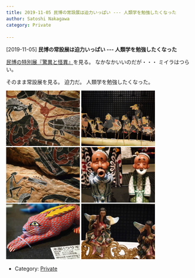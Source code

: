 ```yaml
---
title: 2019-11-05 民博の常設展は迫力いっぱい --- 人類学を勉強したくなった
author: Satoshi Nakagawa
category: Private

---
```


[2019-11-05] **民博の常設展は迫力いっぱい --- 人類学を勉強したくなった** 

 [民博の特別展『驚異と怪異』](http://www.minpaku.ac.jp/museum/exhibition/special/20190829kyoui/index)を見る。
なかなかいいのだが・・・
ミイラはつらい。

 そのまま常設展を見る。
迫力だ。
人類学を勉強したくなった。

<img src="/pict/2019-11-05-minpaku-2.jpg" alt="" width="200"/>
<img src="/pict/2019-11-05-minpaku-9.jpg" alt="" width="200"/>
<img src="./pict/2019-11-05-minpaku-3.jpg" alt="" width="200"/>

<img src="/pict/2019-11-05-minpaku-1.jpg" alt="" width="200"/>
<img src="/pict/2019-11-05-minpaku-6.jpg" alt="" width="200"/>
<img src="./pict/2019-11-05-minpaku-5.jpg" alt="" width="200"/>

- Category: [Private](https://merapano.github.io/categories.html#Private)

